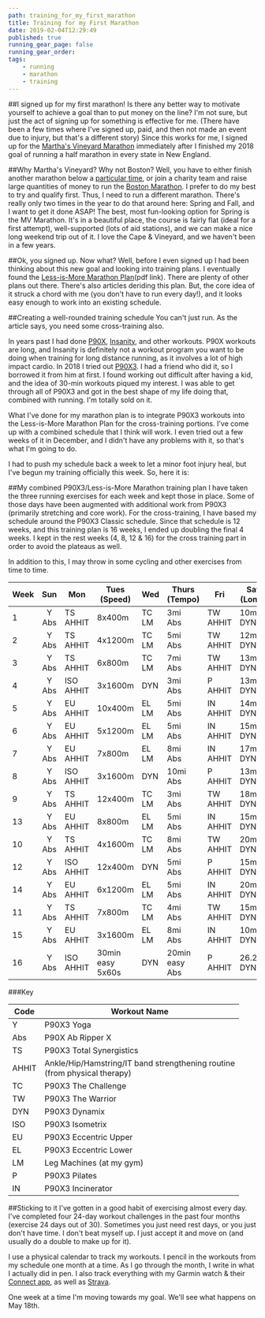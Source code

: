 ```yaml
---
path: training_for_my_first_marathon
title: Training for my First Marathon
date: 2019-02-04T12:29:49
published: true
running_gear_page: false
running_gear_order: 
tags:
    - running
    - marathon
    - training
---
```


##I signed up for my first marathon!
Is there any better way to motivate yourself to achieve a goal than to put money on the line? I'm not sure, but just the act of signing up for something is effective for me. (There have been a few times where I've signed up, paid, and then not made an event due to injury, but that's a different story) Since this works for me, I signed up for the [Martha's Vineyard Marathon](https://www.marthasvineyardmarathon.com) immediately after I finished my 2018 goal of running a half marathon in every state in New England. 

##Why Martha's Vineyard? Why not Boston?
Well, you have to either finish another marathon below a [particular time](https://www.baa.org/2019-boston-marathon-qualifier-acceptances), or join a charity team and raise large quantities of money to run the [Boston Marathon](https://www.baa.org). I prefer to do my best to try and qualify first. Thus, I need to run a different marathon. There's really only two times in the year to do that around here: Spring and Fall, and I want to get it done ASAP! The best, most fun-looking option for Spring is the MV Marathon. It's in a beautiful place, the course is fairly flat (ideal for a first attempt), well-supported (lots of aid stations), and we can make a nice long weekend trip out of it. I love the Cape & Vineyard, and we haven't been in a few years.

##Ok, you signed up. Now what?
Well, before I even signed up I had been thinking about this new goal and looking into training plans. I eventually found the [Less-is-More Marathon Plan](https://marathon.harvard.edu/articles/The_Less-Is-More_Marathon_Plan.pdf)(pdf link). There are plenty of other plans out there. There's also articles deriding this plan. But, the core idea of it struck a chord with me (you don't have to run every day!), and it looks easy enough to work into an existing schedule. 

##Creating a well-rounded training schedule
You can't just run. As the article says, you need some cross-training also. 

In years past I had done [P90X](https://www.beachbody.com/product/fitness_programs/p90x.do), [Insanity](https://www.beachbodyondemand.com/programs/insanity/workouts), and other workouts. P90X workouts are long, and Insanity is definitely not a workout program you want to be doing when training for long distance running, as it involves a lot of high impact cardio. In 2018 I tried out [P90X3](https://www.beachbody.com/product/fitness_programs/p90x3-workout.do). I had a friend who did it, so I borrowed it from him at first. I found working out difficult after having a kid, and the idea of 30-min workouts piqued my interest. I was able to get through all of P90X3 and got in the best shape of my life doing that, combined with running. I'm totally sold on it. 

What I've done for my marathon plan is to integrate P90X3 workouts into the Less-is-More Marathon Plan for the cross-training portions. I've come up with a combined schedule that I think will work. I even tried out a few weeks of it in December, and I didn't have any problems with it, so that's what I'm going to do.

I had to push my schedule back a week to let a minor foot injury heal, but I've begun my training officially this week. So, here it is:

##My combined P90X3/Less-is-More Marathon training plan
I have taken the three running exercises for each week and kept those in place. Some of those days have been augmented with additional work from P90X3 (primarily stretching and core work). For the cross-training, I have based my schedule around the P90X3 Classic schedule. Since that schedule is 12 weeks, and this training plan is 16 weeks, I ended up doubling the final 4 weeks. I kept in the rest weeks (4, 8, 12 & 16) for the cross training part in order to avoid the plateaus as well. 

In addition to this, I may throw in some cycling and other exercises from time to time.

| Week | Sun | Mon | Tues <br/> (Speed) | Wed | Thurs <br/> (Tempo) | Fri | Sat <br/> (Long) |
|------------|:-----------:|----------------|--------------------|---------------|---------------------|----------------|------------------|
| 1 | Y <br/> Abs | TS <br/> AHHIT | 8x400m | TC <br/> LM | 3mi <br/> Abs | TW <br/> AHHIT | 10mi <br/> DYN |
| 2 | Y <br/> Abs | TS <br/> AHHIT | 4x1200m | TC <br/> LM | 5mi <br/> Abs | TW <br/> AHHIT | 12mi <br/> DYN |
| 3 | Y <br/> Abs | TS <br/> AHHIT | 6x800m | TC <br/> LM | 7mi <br/> Abs | TW <br/> AHHIT | 13mi <br/> DYN |
| 4 | Y <br/> Abs | ISO <br/> AHHIT | 3x1600m | DYN | 3mi <br/> Abs | P <br/> AHHIT | 13mi <br/> DYN |
| 5 | Y <br/> Abs | EU <br/> AHHIT | 10x400m | EL <br/> LM | 5mi <br/> Abs | IN <br/> AHHIT | 14mi <br/> DYN |
| 6 | Y <br/> Abs | EU <br/> AHHIT | 5x1200m | EL <br/> LM | 5mi <br/> Abs | IN <br/> AHHIT | 15mi <br/> DYN |
| 7 | Y <br/> Abs | EU <br/> AHHIT | 7x800m | EL <br/> LM | 8mi <br/> Abs | IN <br/> AHHIT | 17mi <br/> DYN |
| 8 | Y <br/> Abs | ISO <br/> AHHIT | 3x1600m | DYN | 10mi <br/> Abs | P <br/> AHHIT | 13mi <br/> DYN |
| 9 | Y <br/> Abs | TS <br/> AHHIT | 12x400m | TC <br/> LM | 3mi <br/> Abs | TW <br/> AHHIT | 18mi <br/> DYN |
| 13 | Y <br/> Abs | EU <br/> AHHIT | 8x800m | EL <br/> LM | 5mi <br/> Abs | IN <br/> AHHIT | 15mi <br/> DYN |
| 10 | Y <br/> Abs | TS <br/> AHHIT | 4x1600m | TC <br/> LM | 8mi <br/> Abs | TW <br/> AHHIT | 20mi <br/> DYN |
| 12 | Y <br/> Abs | ISO <br/> AHHIT | 12x400m | DYN | 5mi <br/> Abs | P <br/> AHHIT | 15mi <br/> DYN |
| 14 | Y <br/> Abs | EU <br/> AHHIT | 6x1200m | EL <br/> LM | 5mi <br/> Abs | IN <br/> AHHIT | 20mi <br/> DYN |
| 11 | Y <br/> Abs | TS <br/> AHHIT | 7x800m | TC <br/> LM | 4mi <br/> Abs | TW <br/> AHHIT | 15mi <br/> DYN |
| 15 | Y <br/> Abs | EU <br/> AHHIT | 3x1600m | EL <br/> LM | 8mi <br/> Abs | IN <br/> AHHIT | 10mi <br/> DYN |
| 16 | Y <br/> Abs | ISO <br/> AHHIT | 30min easy<br/>5x60s | DYN | 20min easy<br/> Abs | P <br/> AHHIT | 26.2mi<br/> DYN |

###Key

| Code | Workout Name |
|------|--------------|
| Y | P90X3 Yoga |
| Abs | P90X Ab Ripper X |
| TS | P90X3 Total Synergistics |
| AHHIT | Ankle/Hip/Hamstring/IT band strengthening routine<br/> (from physical therapy) |
| TC | P90X3 The Challenge |
| TW | P90X3 The Warrior |
| DYN | P90X3 Dynamix |
| ISO | P90X3 Isometrix |
| EU | P90X3 Eccentric Upper |
| EL | P90X3 Eccentric Lower |
| LM | Leg Machines (at my gym) |
| P | P90X3 Pilates |
| IN | P90X3 Incinerator |


##Sticking to it
I've gotten in a good habit of exercising almost every day. I've completed four 24-day workout challenges in the past four months (exercise 24 days out of 30). Sometimes you just need rest days, or you just don't have time. I don't beat myself up. I just accept it and move on (and usually do a double to make up for it). 

I use a physical calendar to track my workouts. I pencil in the workouts from my schedule one month at a time. As I go through the month, I write in what I actually did in pen. I also track everything with my Garmin watch & their [Connect app](https://connect.garmin.com/en-US/), as well as [Strava](https://www.strava.com/). 

One week at a time I'm moving towards my goal. We'll see what happens on May 18th. 